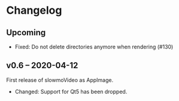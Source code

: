# Changelog

## Upcoming

* Fixed: Do not delete directories anymore when rendering (#130)

## v0.6 – 2020-04-12

First release of slowmoVideo as AppImage.

* Changed: Support for Qt5 has been dropped.

